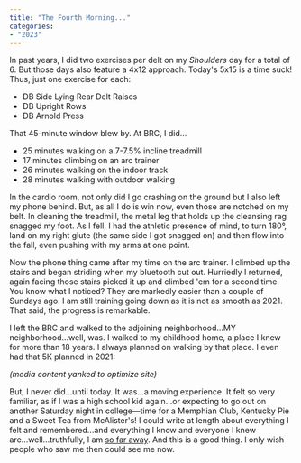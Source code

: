 ```yaml
---
title: "The Fourth Morning..."
categories:
- "2023"
---
```


In past years, I did two exercises per delt on my *Shoulders* day for a total of 6.  But those days also feature a 4x12 approach.  Today's 5x15 is a time suck!  Thus, just one exercise for each:

* DB Side Lying Rear Delt Raises
* DB Upright Rows
* DB Arnold Press

That 45-minute window blew by.  At BRC, I did...

* 25 minutes walking on a 7-7.5% incline treadmill
* 17 minutes climbing on an arc trainer
* 26 minutes walking on the indoor track
* 28 minutes walking with outdoor walking

In the cardio room, not only did I go crashing on the ground but I also left my phone behind.  But, as all I do is win now, even those are notched on my belt.  In cleaning the treadmill, the metal leg that holds up the cleansing rag snagged my foot.  As I fell, I had the athletic presence of mind, to turn 180°, land on my right glute (the same side I got snagged on) and then flow into the fall, even pushing with my arms at one point.  

Now the phone thing came after my time on the arc trainer.  I climbed up the stairs and began striding when my bluetooth cut out.  Hurriedly I returned, again facing those stairs picked it up and climbed 'em for a second time.  You know what I noticed?  They are markedly easier than a couple of Sundays ago.  I am still training going down as it is not as smooth as 2021.  That said, the progress is remarkable. 

I left the BRC and walked to the adjoining neighborhood...MY neighborhood...well, was.  I walked to my childhood home, a place I knew for more than 18 years.  I always planned on walking by that place.  I even had that 5K planned in 2021:

*(media content yanked to optimize site)*

But, I never did...until today.  It was...a moving experience.  It felt so very familiar, as if I was a high school kid again...or expecting to go out on another Saturday night in college—time for a Memphian Club, Kentucky Pie and a Sweet Tea from McAlister's!  I could write at length about everything I felt and remembered...and everything I know and everyone I knew are...well...truthfully, I am [so far away](https://music.youtube.com/watch?v=vTxFQGb3Op4&feature=share).  And this is a good thing.  I only wish people who saw me then could see me now.